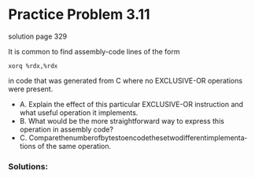 # Practice Problem 3.11
solution page 329

It is common to find assembly-code lines of the form

`xorq %rdx,%rdx`

in code that was generated from C where no EXCLUSIVE-OR operations were present.

- A. Explain the effect of this particular EXCLUSIVE-OR instruction and what useful operation it implements.
- B. What would be the more straightforward way to express this operation in assembly code?
- C. Comparethenumberofbytestoencodethesetwodifferentimplementa­ tions of the same operation.

### Solutions:
